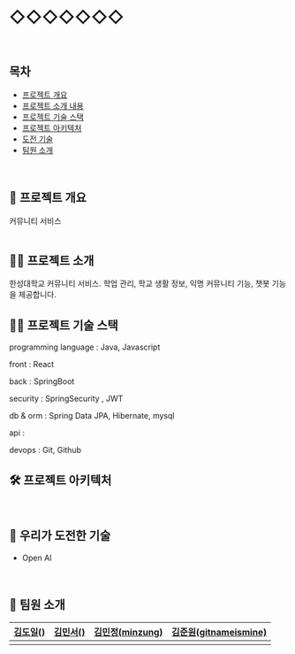 # ◇◇◇◇◇◇◇
<br/>

## 목차
* [프로젝트 개요](#프로젝트-개요)
* [프로젝트 소개 내용](#프로젝트-소개)
* [프로젝트 기술 스택](#프로젝트-기술-스택)
* [프로젝트 아키텍처](#프로젝트-아키텍처)
* [도전 기술](#우리가-도전한-기술)
* [팀원 소개](#팀원-소개)
<br/>

## 🚀 프로젝트 개요
커뮤니티 서비스
<br/>
<br/>

## 💁🏻 프로젝트 소개
한성대학교 커뮤니티 서비스. 학업 관리, 학교 생활 정보, 익명 커뮤니티 기능, 챗봇 기능을 제공합니다.
<br/>

## 🤹‍♂ 프로젝트 기술 스택
programming language : Java, Javascript

front : React

back : SpringBoot

security : SpringSecurity , JWT

db & orm : Spring Data JPA, Hibernate, mysql

api :

devops : Git, Github
<br/>

## 🛠 프로젝트 아키텍처

<br/>

## 💪 우리가 도전한 기술
- Open AI
<br/>

## 🙏 팀원 소개

| [김도일()]()                                        | [김민서()]()                                         | [김민정(minzung)](https://github.com/minzung/)                                      | [김준원(gitnameismine)](https://github.com/gitnameismine)                                         |
| ------------------------------------------------------- | ----------------------------------------------- | --------------------------------------------- | ----------------------------------------------- |
|  |  |  |  |

